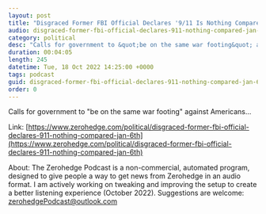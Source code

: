 ```yaml
---
layout: post
title: "Disgraced Former FBI Official Declares '9/11 Is Nothing Compared To Jan 6th'"
audio: disgraced-former-fbi-official-declares-911-nothing-compared-jan-6th-0
category: political
desc: "Calls for government to &quot;be on the same war footing&quot; against Americans..."
duration: 00:04:05
length: 245
datetime: Tue, 18 Oct 2022 14:25:00 +0000
tags: podcast
guid: disgraced-former-fbi-official-declares-911-nothing-compared-jan-6th-0
order: 0
---
```

Calls for government to &quot;be on the same war footing&quot; against Americans...

Link: [https://www.zerohedge.com/political/disgraced-former-fbi-official-declares-911-nothing-compared-jan-6th](https://www.zerohedge.com/political/disgraced-former-fbi-official-declares-911-nothing-compared-jan-6th)

About: The Zerohedge Podcast is a non-commercial, automated program, designed to give people a way to get news from Zerohedge in an audio format.  I am actively working on tweaking and improving the setup to create a better listening experience (October 2022).  Suggestions are welcome: [zerohedgePodcast@outlook.com](mailto:zerohedgePodcast@outlook.com)